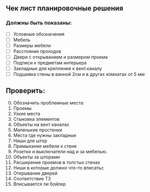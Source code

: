 ## Чек лист планировочные решения

### Должны быть показаны:

- [ ]  Условные обозначения
- [ ]  Мебель
- [ ]  Размеры мебели
- [ ]  Расстояние проходов
- [ ]  Двери с открыванием и размером проема
- [ ]  Подписи к предметам интерьера
- [ ]  Закладные для крепления к вент.каналу
- [ ]  Подшивка стены в ванной 2см и в других комнатах от 5 мм

## Проверить:
0.  Обозначить проблемные места:
1.  Проемы 
2.  Узкие места
3.  Стыковка элементов
4.  Объекты на вент каналах
5.  Маленькие простенки
6.  Места где нужны закладные
7.  Ниши для штор
8.  Примыкания мебели к стене
9.  Розетки и выключатели над и за мебелью.
10.  Объекты за шторами
11.  Расширение проемов в толстых стенах
12.  Ниши в которые должно что-то вписатьс
13.  Открывание дверей
14.  Соответствие ТЗ
15.  Вписывается ли бойлер
